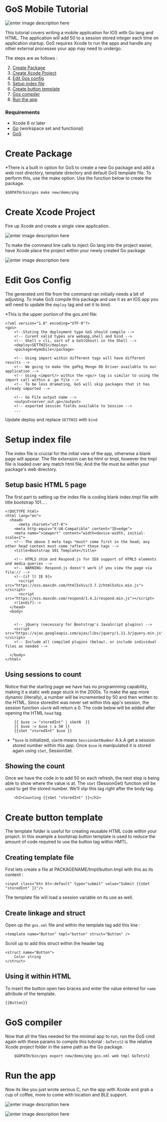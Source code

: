 # GoS Mobile Tutorial

![enter image description here](http://s8.postimg.org/g84idl23p/header.png)

This tutorial covers writing a mobile application for IOS with Go lang and HTML. The application will add 50 to a session stored integer each time on application startup. GoS requires Xcode to run the apps and handle any other external processes your app may need to undergo.

The steps are as follows :

 2. [Create Package](#create-package)
 3. [Create Xcode Project](#create-xcode-project)
 4. [Edit Gos config](#edit-gos-config)
 4. [Setup index file](#setup-index)
 5. [Create button template](#create-button-template)
 6. [Gos compiler](#gos-compiler)
 7. [Run the app](#run-the-app)


### Requirements

 - Xcode 6 or later
 - [Go](https://golang.org/doc/install) (workspace set and functional)
 - [GoS](readme.md)

# Create Package
*There is a built in option for GoS to create a new Go package and add a web root directory, template directory and default GoS template file. To perform this, use the make option. Use the function below to create the package.

	$GOPATH/bin/gos make new/demo/pkg
 

# Create Xcode Project
Fire up Xcode and create a single view application. 

![enter image description here](http://s1.postimg.org/ylg1sqj0f/Screen_Shot_2015_12_21_at_8_42_14_AM.png)

To make the command line calls to inject Go lang into the project easier, have Xcode place the project within your newly created Go package

![enter image description here](http://s13.postimg.org/gefkv5i6f/Screen_Shot_2015_12_21_at_8_42_48_AM.png)


# Edit Gos Config
The generated xml file from the command ran initially needs a bit of adjusting. To make GoS compile this package and use it as an IOS app you will need to update the `deploy` tag and set it to bind.

*This is the upper portion of the gos.xml file: 

	<?xml version="1.0" encoding="UTF-8"?>
	<gos>
		<!--Stating the deployment type GoS should compile -->
		<!-- Curent valid types are webapp,shell and bind -->
		<!-- Shell = cli, sort of a GoS(Ghost) in the Shell -->
		<deploy>SETTHIS</deploy>
		<package>mymobile</package>
		
		<!-- Using import within different tags will have different results -->
		<!-- We going to make the goPkg Mongo Db Driver available to our application -->
		<!-- Using <import/> within the <go/> tag is similar to using the import call within a .go file -->
		<!-- To be less dramating, GoS will skip packages that it has already imported -->
		
		<!-- Go File output name -->
		<output>server_out.go</output>
		<!-- exported session fields available to Session -->
		...
 
 Update deploy and replace `SETTHIS` with `bind`

# Setup index file
The index file is crucial for the initial view of the app, otherwise a blank page will appear. The file extension can be html or tmpl, however the tmpl file is loaded over any match html file; And the file must be within your package's web directory.

## Setup basic HTML 5 page

The first part to setting up the index file is coding blank index.tmpl file with title bootstrap 101... .

	<!DOCTYPE html>
	<html lang="en">
	  <head>
	      <meta charset="utf-8">
	    <meta http-equiv="X-UA-Compatible" content="IE=edge">
	    <meta name="viewport" content="width=device-width, initial-scale=1">
	    <!-- The above 3 meta tags *must* come first in the head; any other head content must come *after* these tags -->
	    <title>Bootstrap 101 Template</title>
	
	    <!-- HTML5 shim and Respond.js for IE8 support of HTML5 elements and media queries -->
	    <!-- WARNING: Respond.js doesn't work if you view the page via file:// -->
	    <!--[if lt IE 9]>
	      <script src="https://oss.maxcdn.com/html5shiv/3.7.2/html5shiv.min.js"></script>
	      <script src="https://oss.maxcdn.com/respond/1.4.2/respond.min.js"></script>
	    <![endif]-->
	  </head>
	  <body>
	     
	
	    <!-- jQuery (necessary for Bootstrap's JavaScript plugins) -->
	    <script src="https://ajax.googleapis.com/ajax/libs/jquery/1.11.3/jquery.min.js"></script>
	    <!-- Include all compiled plugins (below), or include individual files as needed -->
	   
	  </body>
	</html> 

## Using sessions to count
Notice that the starting page we have has no programming capability, making it a static web page stuck in the 2000s. To make the app more dynamic (literally), a number will be incremented by 50 and then written to the HTML. Since storedInt was never set within this app's session, the session function `sGetN` will return a 0. The code below will be added after opening the HTML `head` tag.

	    {{ $use := "storedInt" | sGetN  }}
        {{ $use := $use | a 50 }}
        {{sSet "storedInt" $use }}

	
- *`$use` is initialized, `sGetN` means `SessionGetNumber` A.k.A get a session stored number within this app. Once `$use` is manipulated it is stored again using `sSet`, SessionSet.
 
## Showing the count

Once we have the code in to add 50 on each refresh, the next step is being able to show where the value is at. The `sGet` (SessionGet) function will be used to get the stored number. We'll slip this tag right after the body tag.

	    <h2>Counting {{sGet "storedInt" }}</h2>


# Create button template
The template folder is useful for creating reusable HTML code within your project. In this example a bootstrap button template is used to reduce the amount of code required to use the button tag within HMTL. 

## Creating template file
First lets create a file at PACKAGENAME/tmpl/button.tmpl with this as its content : 

	<input class="btn btn-default" type="submit" value="Submit {{sGet "storedInt" }}"/>

The template file will load a session variable on its use as well.

## Create linkage and struct

Open up the `gos.xml` file and within the template tag add this line :

	<template name="Button" tmpl="button" struct="Button" /> 
Scroll up to add this struct within the header tag

	<struct name="Button">
		Color string
	</struct>

## Using it within HTML
To insert the button open two braces and enter the value entered for `name` attribute of the template. 

	{{Button}}

# GoS compiler
Now that all the files needed for the minimal app to run,  run the GoS cmd again with these params to compile this tutorial : `GoTetst2` is the relative Xcode project folder in the same path as the Go package.
	
		$GOPATH/bin/gos export new/demo/pkg gos.xml web tmpl GoTetst2

# Run the app
Now its like you just wrote serious C, run the app with Xcode and grab a cup of coffee, more to come with location and BLE support.

![enter image description here](http://s24.postimg.org/63ynabh9h/Screen_Shot_2015_12_21_at_9_40_52_AM.png)

![enter image description here](http://s4.postimg.org/avlwx161p/Simulator_Screen_Shot_Dec_21_2015_9_39_46_AM.png)

